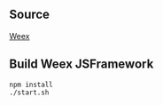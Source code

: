 
## Source     
[Weex](https://github.com/apache/incubator-weex)

## Build Weex JSFramework
```
npm install
./start.sh
```